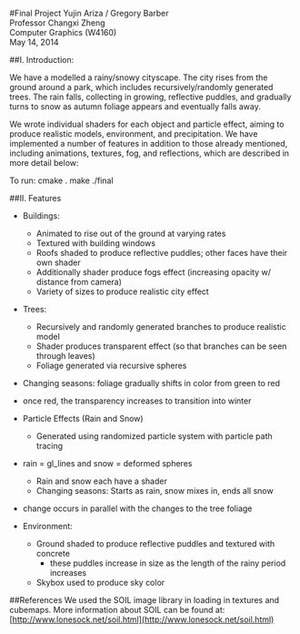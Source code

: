 #Final Project
Yujin Ariza / Gregory Barber  
Professor Changxi Zheng  
Computer Graphics (W4160)  
May 14, 2014


##I. Introduction:

We have a modelled a rainy/snowy cityscape. The city rises from the ground around a park, which includes recursively/randomly generated trees. The rain falls, collecting in growing, reflective puddles, and gradually turns to snow as autumn foliage appears and eventually falls away. 

We wrote individual shaders for each object and particle effect, aiming to produce realistic models, environment, and precipitation. We have implemented a number of features in addition to those already mentioned, including animations, textures, fog, and reflections, which are described in more detail below:

To run:
	cmake .
	make 
	./final

##II. Features

- Buildings:
	- Animated to rise out of the ground at varying rates
	- Textured with building windows
	- Roofs shaded to produce reflective puddles; other faces have their own shader
	- Additionally shader produce fogs effect (increasing opacity w/ distance from camera)
	- Variety of sizes to produce realistic city effect

- Trees:
	- Recursively and randomly generated branches to produce realistic model
	- Shader produces transparent effect (so that branches can be seen through leaves)
	- Foliage generated via recursive spheres
- Changing seasons: foliage gradually shifts in color from green to red
- once red, the transparency increases to transition into winter

- Particle Effects (Rain and Snow)
	- Generated using randomized particle system with particle path tracing
- rain = gl_lines and snow = deformed spheres
	- Rain and snow each have a shader
	- Changing seasons: Starts as rain, snow mixes in, ends all snow 
- change occurs in parallel with the changes to the tree foliage 

- Environment:
	- Ground shaded to produce reflective puddles and textured with concrete
		- these puddles increase in size as the length of the rainy period increases
	- Skybox used to produce sky color

##References
We used the SOIL image library in loading in textures and cubemaps. More information about SOIL can be found at: [http://www.lonesock.net/soil.html](http://www.lonesock.net/soil.html)